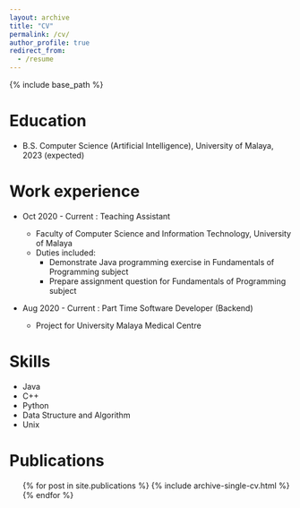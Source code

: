 ```yaml
---
layout: archive
title: "CV"
permalink: /cv/
author_profile: true
redirect_from:
  - /resume
---
```


{% include base_path %}

Education
======
* B.S. Computer Science (Artificial Intelligence), University of Malaya, 2023 (expected)

Work experience
======
* Oct 2020 - Current : Teaching Assistant
  * Faculty of Computer Science and Information Technology, University of Malaya
  * Duties included: 
    - Demonstrate Java programming exercise in Fundamentals of Programming subject
    - Prepare assignment question for Fundamentals of Programming subject

* Aug 2020 - Current : Part Time Software Developer (Backend)
  * Project for University Malaya Medical Centre
  
Skills
======
* Java
* C++
* Python
* Data Structure and Algorithm
* Unix

Publications
======
  <ul>{% for post in site.publications %}
    {% include archive-single-cv.html %}
  {% endfor %}</ul>
